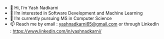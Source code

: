 - 👋 Hi, I’m Yash Nadkarni
- 👀 I’m interested in Software Development and Machine Learning
- 🌱 I’m currently pursuing MS in Computer Science
- 📫 Reach me by email : yashnadkarni65@gmail.com or through LinkedIn : https://www.linkedin.com/in/yashnadkarni/

<!---
yashnadkarni/yashnadkarni is a ✨ special ✨ repository because its `README.md` (this file) appears on your GitHub profile.
You can click the Preview link to take a look at your changes.
--->
